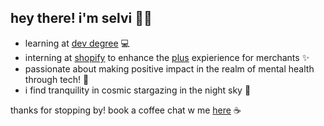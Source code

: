 ## hey there!  i'm selvi 👩‍💻

- learning at [dev degree](www.devdegree.ca) 💻
- interning at [shopify](https://www.shopify.com/) to enhance the [plus](www.shopifyplus.com) expierience for merchants ✨
- passionate about making positive impact in the realm of mental health through tech! 🧠
- i find tranquility in cosmic stargazing in the night sky  🌃

thanks for stopping by! book a coffee chat w me [here](https://calendly.com/selvi-arora/30min?back=1&month=2023-06) ☕
